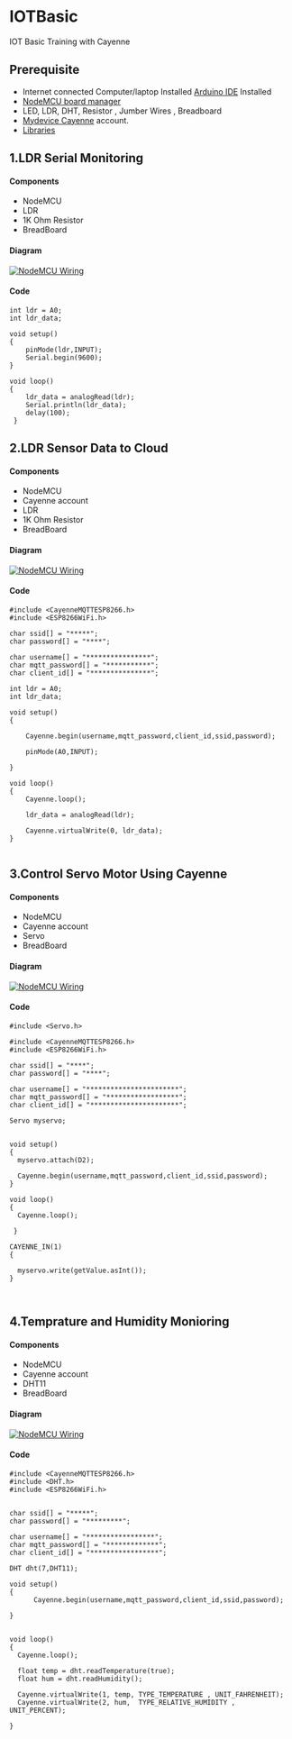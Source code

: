 # IOTBasic 
IOT Basic Training with Cayenne

## Prerequisite

* Internet connected Computer/laptop Installed [Arduino IDE](https://www.arduino.cc/en/Main/Software) Installed 
* [NodeMCU board manager](https://github.com/esp8266/Arduino)
* LED, LDR, DHT, Resistor , Jumber Wires , Breadboard 
* [Mydevice Cayenne](https://cayenne.mydevices.com) account.
* [Libraries](https://github.com/salmanfarisvp/IOTBasic/tree/master/res/library)




## 1.LDR Serial Monitoring 

#### Components

* NodeMCU
* LDR
* 1K Ohm Resistor 
* BreadBoard

#### Diagram

[![NodeMCU Wiring](https://github.com/salmanfarisvp/IOTBasic/blob/master/res/img/iotTrainigOne.PNG?raw=true)](Wiring )


#### Code

```
int ldr = A0;
int ldr_data;

void setup() 
{
    pinMode(ldr,INPUT);
    Serial.begin(9600);
}

void loop()
{
    ldr_data = analogRead(ldr);
    Serial.println(ldr_data);
    delay(100);
 }
```



## 2.LDR Sensor Data to Cloud

#### Components

* NodeMCU
* Cayenne account
* LDR
* 1K Ohm Resistor 
* BreadBoard

#### Diagram

[![NodeMCU Wiring](https://github.com/salmanfarisvp/IOTBasic/blob/master/res/img/iotTrainigOne.PNG?raw=true)](Wiring )

#### Code

```
#include <CayenneMQTTESP8266.h>
#include <ESP8266WiFi.h>

char ssid[] = "*****";
char password[] = "****";

char username[] = "****************";
char mqtt_password[] = "***********";
char client_id[] = "***************";

int ldr = A0;
int ldr_data;

void setup()
{

    Cayenne.begin(username,mqtt_password,client_id,ssid,password);

    pinMode(A0,INPUT);
  
}

void loop()
{
    Cayenne.loop();
  
    ldr_data = analogRead(ldr);

    Cayenne.virtualWrite(0, ldr_data);
}


```


## 3.Control Servo Motor Using Cayenne 

#### Components

* NodeMCU
* Cayenne account
* Servo
* BreadBoard

#### Diagram

[![NodeMCU Wiring](https://github.com/salmanfarisvp/IOTBasic/blob/master/res/img/iotTrainigTwo.PNG?raw=true)](Wiring )

#### Code

```
#include <Servo.h>

#include <CayenneMQTTESP8266.h>
#include <ESP8266WiFi.h>

char ssid[] = "****";
char password[] = "****";

char username[] = "***********************";
char mqtt_password[] = "******************";
char client_id[] = "**********************";

Servo myservo;


void setup()
{
  myservo.attach(D2);

  Cayenne.begin(username,mqtt_password,client_id,ssid,password);
}

void loop()
{
  Cayenne.loop();
   
 }

CAYENNE_IN(1)
{

  myservo.write(getValue.asInt());
}
  


```


## 4.Temprature and Humidity Monioring 

#### Components

* NodeMCU
* Cayenne account
* DHT11
* BreadBoard

#### Diagram

[![NodeMCU Wiring](https://github.com/salmanfarisvp/IOTBasic/blob/master/res/img/iotTrainigThree.PNG?raw=true)](Wiring )

#### Code

```
#include <CayenneMQTTESP8266.h>
#include <DHT.h>
#include <ESP8266WiFi.h>


char ssid[] = "*****";
char password[] = "*********";

char username[] = "*****************";
char mqtt_password[] = "*************";
char client_id[] = "*****************";

DHT dht(7,DHT11);

void setup()
{
      Cayenne.begin(username,mqtt_password,client_id,ssid,password);
  
}


void loop()
{
  Cayenne.loop();
  
  float temp = dht.readTemperature(true);
  float hum = dht.readHumidity();

  Cayenne.virtualWrite(1, temp, TYPE_TEMPERATURE , UNIT_FAHRENHEIT);
  Cayenne.virtualWrite(2, hum,  TYPE_RELATIVE_HUMIDITY , UNIT_PERCENT);
   
}


```









